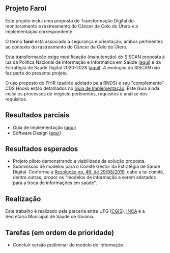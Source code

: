 ## Projeto Farol

Este projeto inclui uma proposta de Transformação Digital do monitoramento e
rastreamento do Câncer de Colo do Útero e a implementação correspondente.

O termo **farol** está associado à segurança e
orientação, ambos pertinentes ao contexto
do rastreamento do Câncer de Colo do Útero.

Esta transformação exige modificação (manutenção) do SISCAN proposta à luz da Política Nacional de Informação e Informática em Saúde ([aqui](https://bvsms.saude.gov.br/bvs/saudelegis/gm/2021/prt1768_02_08_2021.html)) e da Estratégia de Saúde Digital 2020-2028 ([aqui](https://bvsms.saude.gov.br/bvs/publicacoes/estrategia_saude_digital_Brasil.pdf)). A evolução do SISCAN não faz parte do presente projeto.

O uso proposto do FHIR (padrão adotado pela RNDS) e seu "complemento" CDS Hooks estão detalhados no [Guia de Implementação](ig). Este Guia ainda
inclui os processos de negócio pertinentes, requisitos e análise dos requisitos.

## Resultados parciais

- Guia de Implementação ([aqui](http://farol-ig.s3-website-sa-east-1.amazonaws.com/))
- Software Design ([aqui](https://s.icepanel.io/VbViUpE48Q))

## Resultados esperados

- Projeto piloto demonstrando a viabilidade da solução proposta.
- Submisssão de modelos para o Comitê Gestor da Estratégia de Saúde Digital. Conforme a [Resolução no. 46, de 29/08/2019](https://www.in.gov.br/en/web/dou/-/resolucao-n-46-de-29-de-agosto-de-2019-221309239), cabe a tal comitê, dentre outras, propor os "modelos de informação a serem adotados para a troca de informações em saúde".

## Realização

Este trabalho é realizado pela parceria entre UFG ([CGIS](https://cgis.ufg.br/)), [INCA](https://www.inca.gov.br/) e a Secretaria Municipal de Saúde
de Goiânia.

## Tarefas (em ordem de prioridade)

- Concluir versão preliminar do modelo de informação.
